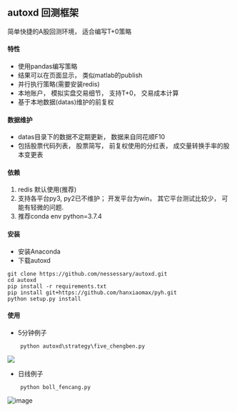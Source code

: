 autoxd 回测框架
------

简单快捷的A股回测环境， 适合编写T+0策略

#### 特性
  * 使用pandas编写策略
  * 结果可以在页面显示， 类似matlab的publish
  * 并行执行策略(需要安装redis)
  * 本地账户， 模拟实盘交易细节， 支持T+0， 交易成本计算
  * 基于本地数据(datas)维护的前复权

#### 数据维护
  * datas目录下的数据不定期更新， 数据来自同花顺F10
  * 包括股票代码列表， 股票简写， 前复权使用的分红表， 成交量转换手率的股本变更表




#### 依赖
1. redis 默认使用(推荐)
2. 支持各平台py3, py2已不维护； 开发平台为win， 其它平台测试比较少， 可能有轻微的问题.
3. 推荐conda env python=3.7.4

#### 安装
  * 安装Anaconda
  * 下载autoxd
  ```
  git clone https://github.com/nessessary/autoxd.git
  cd autoxd
  pip install -r requirements.txt
  pip install git+https://github.com/hanxiaomax/pyh.git
  python setup.py install
  ```

#### 使用


- 5分钟例子

```
	python autoxd\strategy\five_chengben.py
```

   <img src="https://github.com/nessessary/autoxd/raw/master/pics/five.png"></img>

- 日线例子

```
	python boll_fencang.py
```
   ![image](pics/autoxd_backtest_result.png)<br>


